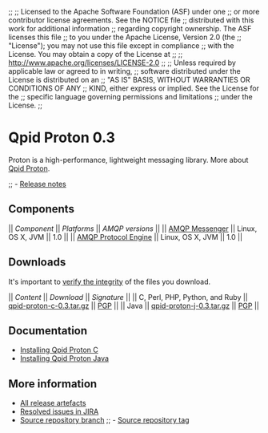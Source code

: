 ;;
;; Licensed to the Apache Software Foundation (ASF) under one
;; or more contributor license agreements.  See the NOTICE file
;; distributed with this work for additional information
;; regarding copyright ownership.  The ASF licenses this file
;; to you under the Apache License, Version 2.0 (the
;; "License"); you may not use this file except in compliance
;; with the License.  You may obtain a copy of the License at
;; 
;;   http://www.apache.org/licenses/LICENSE-2.0
;; 
;; Unless required by applicable law or agreed to in writing,
;; software distributed under the License is distributed on an
;; "AS IS" BASIS, WITHOUT WARRANTIES OR CONDITIONS OF ANY
;; KIND, either express or implied.  See the License for the
;; specific language governing permissions and limitations
;; under the License.
;;

# Qpid Proton 0.3

Proton is a high-performance, lightweight messaging library. More
about [Qpid
Proton](file:///home/jross/transom/output/proton/index.html).

;; - [Release notes](release-notes.html)

## Components

  || *Component* || *Platforms* || *AMQP versions* ||
  || [AMQP Messenger](@site-url@/components/messenger/index.html) || Linux, OS X, JVM || 1.0 ||
  || [AMQP Protocol Engine](@site-url@/components/protocol-engine/index.html) || Linux, OS X, JVM || 1.0 ||

## Downloads

It's important to [verify the
integrity](@site-url@/download.html#verify-what-you-download) of the
files you download.

  || *Content* || *Download* || *Signature* ||
  || C, Perl, PHP, Python, and Ruby || [qpid-proton-c-0.3.tar.gz](http://www.apache.org/dyn/closer.cgi/qpid/proton/0.3/qpid-proton-c-0.3.tar.gz) || [PGP](http://www.apache.org/dist/qpid/proton/0.3/qpid-proton-c-0.3.tar.gz.asc) ||
  || Java || [qpid-proton-j-0.3.tar.gz](http://www.apache.org/dyn/closer.cgi/qpid/proton/0.3/qpid-proton-j-0.3.tar.gz) || [PGP](http://www.apache.org/dist/qpid/proton/0.3/qpid-proton-j-0.3.tar.gz.asc) ||

## Documentation

 - [Installing Qpid Proton C](http://svn.apache.org/repos/asf/qpid/proton/branches/0.3/proton-c/README)
 - [Installing Qpid Proton Java](http://svn.apache.org/repos/asf/qpid/proton/branches/0.3/proton-j/proton/README)

## More information

 - [All release artefacts](http://www.apache.org/dyn/closer.cgi/qpid/proton/0.3)
 - [Resolved issues in JIRA](https://issues.apache.org/jira/issues/?jql=project+%3D+PROTON+AND+fixVersion+%3D+%270.3%27+ORDER+BY+priority+DESC)
 - [Source repository branch](http://svn.apache.org/repos/asf/qpid/proton/branches/0.3)
;; - [Source repository tag](http://svn.apache.org/repos/asf/qpid/proton/tags/0.3)
